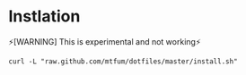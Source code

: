 # Instlation

⚡️[WARNING] This is experimental and not working⚡️

`curl -L "raw.github.com/mtfum/dotfiles/master/install.sh"`

